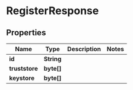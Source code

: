 

# RegisterResponse


## Properties

Name | Type | Description | Notes
------------ | ------------- | ------------- | -------------
**id** | **String** |  | 
**truststore** | **byte[]** |  | 
**keystore** | **byte[]** |  | 



